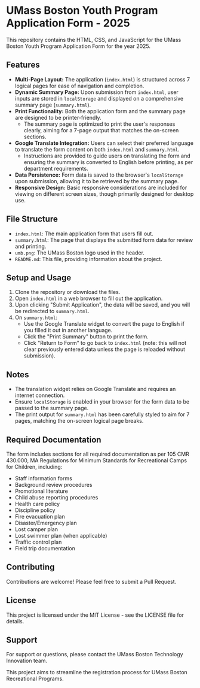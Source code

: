 # UMass Boston Youth Program Application Form - 2025

This repository contains the HTML, CSS, and JavaScript for the UMass Boston Youth Program Application Form for the year 2025.

## Features

*   **Multi-Page Layout:** The application (`index.html`) is structured across 7 logical pages for ease of navigation and completion.
*   **Dynamic Summary Page:** Upon submission from `index.html`, user inputs are stored in `localStorage` and displayed on a comprehensive summary page (`summary.html`).
*   **Print Functionality:** Both the application form and the summary page are designed to be printer-friendly.
    *   The summary page is optimized to print the user's responses clearly, aiming for a 7-page output that matches the on-screen sections.
*   **Google Translate Integration:** Users can select their preferred language to translate the form content on both `index.html` and `summary.html`.
    *   Instructions are provided to guide users on translating the form and ensuring the summary is converted to English before printing, as per department requirements.
*   **Data Persistence:** Form data is saved to the browser's `localStorage` upon submission, allowing it to be retrieved by the summary page.
*   **Responsive Design:** Basic responsive considerations are included for viewing on different screen sizes, though primarily designed for desktop use.

## File Structure

*   `index.html`: The main application form that users fill out.
*   `summary.html`: The page that displays the submitted form data for review and printing.
*   `umb.png`: The UMass Boston logo used in the header.
*   `README.md`: This file, providing information about the project.

## Setup and Usage

1.  Clone the repository or download the files.
2.  Open `index.html` in a web browser to fill out the application.
3.  Upon clicking "Submit Application", the data will be saved, and you will be redirected to `summary.html`.
4.  On `summary.html`:
    *   Use the Google Translate widget to convert the page to English if you filled it out in another language.
    *   Click the "Print Summary" button to print the form.
    *   Click "Return to Form" to go back to `index.html` (note: this will not clear previously entered data unless the page is reloaded without submission).

## Notes

*   The translation widget relies on Google Translate and requires an internet connection.
*   Ensure `localStorage` is enabled in your browser for the form data to be passed to the summary page.
*   The print output for `summary.html` has been carefully styled to aim for 7 pages, matching the on-screen logical page breaks.

## Required Documentation
The form includes sections for all required documentation as per 105 CMR 430.000, MA Regulations for Minimum Standards for Recreational Camps for Children, including:
- Staff information forms
- Background review procedures
- Promotional literature
- Child abuse reporting procedures
- Health care policy
- Discipline policy
- Fire evacuation plan
- Disaster/Emergency plan
- Lost camper plan
- Lost swimmer plan (when applicable)
- Traffic control plan
- Field trip documentation

## Contributing
Contributions are welcome! Please feel free to submit a Pull Request.

## License
This project is licensed under the MIT License - see the LICENSE file for details.

## Support
For support or questions, please contact the UMass Boston Technology Innovation team.

This project aims to streamline the registration process for UMass Boston Recreational Programs. 